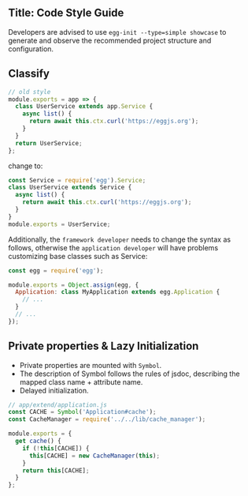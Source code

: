 ## Title: Code Style Guide

Developers are advised to use `egg-init --type=simple showcase` to generate and observe the recommended project structure and configuration.

## Classify

```js
// old style
module.exports = app => {
  class UserService extends app.Service {
    async list() {
      return await this.ctx.curl('https://eggjs.org');
    }
  }
  return UserService;
};
```

change to:

```js
const Service = require('egg').Service;
class UserService extends Service {
  async list() {
    return await this.ctx.curl('https://eggjs.org');
  }
}
module.exports = UserService;
```

Additionally, the `framework developer` needs to change the syntax as follows, otherwise the `application developer` will have problems customizing base classes such as Service:

```js
const egg = require('egg');

module.exports = Object.assign(egg, {
  Application: class MyApplication extends egg.Application {
    // ...
  }
  // ...
});
```

## Private properties & Lazy Initialization

* Private properties are mounted with `Symbol`.
* The description of Symbol follows the rules of jsdoc, describing the mapped class name + attribute name.
* Delayed initialization.

```js
// app/extend/application.js
const CACHE = Symbol('Application#cache');
const CacheManager = require('../../lib/cache_manager');

module.exports = {
  get cache() {
    if (!this[CACHE]) {
      this[CACHE] = new CacheManager(this);
    }
    return this[CACHE];
  }
};
```
